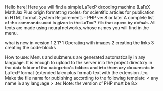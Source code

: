 Hello here! Here you will find a simple LaTexP decoding machine (LaTeX MathJax Plus origin formatting rooles) for scientific articles for publication in HTML format. System Requirements - PHP ver 8 or later
A complete list of the commands used is given in the LaTexP-file that opens by default.
All texts are made using neural networks, whose names you will find in the menu.

whai is new in version 1.2.1?
1 Operating with images
2 creating the links
3 creating the code-blocks

How to use:
Menus and submenus are generated automatically in any language. 
It is enough to upload to the server into the project directory in the data folder of the categories's folders and into them any documents in LaTexP format (extended latex plus format) text with the extension .tex. 
Make the file name for publishing according to the following template:
< any name in any language > .tex
Note: the version of PHP must be 8.x
